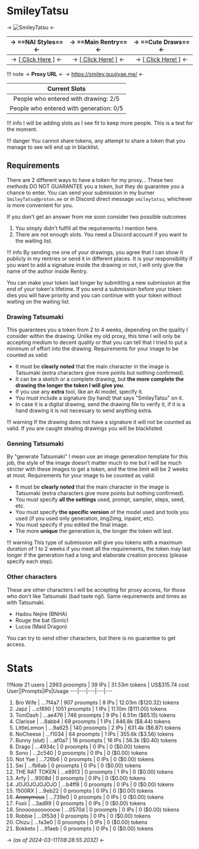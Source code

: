 # SmileyTatsu

-> ![SmileyTatsu](https://i.imgur.com/t552Mvf.jpg) <-

-> ==NAI Styles== <- | -> ==Main Rentry== <- | -> ==Cute Draws== <-
:----: | :----: | :----:
-> [[ Click Here ]](https://rentry.org/SmileyNAIArtists) <- | -> [[ Click Here! ]](https://rentry.org/SmileyTatsu) <- | -> [[ Click Here! ]](https://rentry.org/SmileyDraws ) <- | 

!!! note
	-> **Proxy URL** <-
	-> https://smiley.guujiyae.me/ <-

**Current Slots** | 
:----: | 
People who entered with drawing: 2/5  | 
People who entered with generation: 0/5   |
!!! info I will be adding slots as I see fit to keep more people. This is a test for the moment.

!!! danger You cannot share tokens, any attempt to share a token that you manage to see will end up in blacklist.

## Requirements
There are 2 different ways to have a token for my proxy...
These two methods DO NOT GUARANTEE you a token, but they do guarantee you a chance to enter. You can send your submission in my burner `SmileyTatsu@proton.me` or in Discord direct message `smileytatsu`, whichever is more convenient for you.

If you don't get an answer from me soon consider two possible outcomes
1. You simply didn't fulfill all the requirements I mention here.
2. There are not enough slots. You need a Discord account if you want to the waiting list.

!!! info
	By sending me one of your drawings, you agree that I can show it publicly in my rentries or send it in different places. It is your responsibility if you want to add a signature inside the drawing or not, I will only give the name of the author inside Rentry.

You can make your token last longer by submitting a new submission at the end of your token's lifetime. If you send a submission before your token dies you will have priority and you can continue with your token without waiting on the waiting list.

### Drawing Tatsumaki
This guarantees you a token from 2 to 4 weeks, depending on the quality I consider within the drawing. Unlike my old proxy, this time I will only be accepting medium to decent quality or that you can tell that I tried to put a minimum of effort into the drawing.
Requirements for your image to be counted as valid:
- It must be **clearly noted** that the main character in the image is Tatsumaki (extra characters give more points but nothing confirmed).
- It can be a sketch or a complete drawing, but **the more complete the drawing the longer the token I will give you**.
- If you use any **extra** tool, like an AI model, specify it.
- You must include a signature (by hand) that says "SmileyTatsu" on it.
- In case it is a digital drawing, send the drawing file to verify it, if it is a hand drawing it is not necessary to send anything extra.

!!! warning	If the drawing does not have a signature it will not be counted as valid. If you are caught stealing drawings you will be blacklisted.

### Genning Tatsumaki
By "generate Tatsumaki" I mean use an image generation template for this job, the style of the image doesn't matter much to me but I will be much stricter with these images to get a token, and the time limit will be 2 weeks at most.
Requirements for your image to be counted as valid:
- It must be **clearly noted** that the main character in the image is Tatsumaki (extra characters give more points but nothing confirmed).
- You must specify **all the settings** used, prompt, sampler, steps, seed, etc.
- You must specify **the specific version** of the model used and tools you used (if you used only generation, img2img, inpaint, etc).
- You must specify if you edited the final image.
- The more **unique** the generation is, the longer the token will last.

!!! warning	This type of submission will give you tokens with a maximum duration of 1 to 2 weeks if you meet all the requirements, the token may last longer if the generation had a long and elaborate creation process (please specify each step). 

### Other characters
These are other characters I will be accepting for proxy access, for those who don't like Tatsumaki (bad taste ngl). Same requirements and times as with Tatsumaki.
- Hadou Nejire (BNHA)
- Rouge the bat (Sonic)
- Lucoa (Maid Dragon)

You can try to send other characters, but there is no guarantee to get access.

# Stats
!!!Note 21 users | 2993 proompts | 39 IPs | 31.53m tokens | US$315.74 cost
User||Prompts|IPs|Usage
---|---|---|---|---
1.  Bro Wife | ...7f4a7 | 907 proompts   | 8 IPs    | 12.03m ($120.32) tokens       
2.  Japz | ...cf890 | 1051 proompts  | 1 IPs    | 11.10m ($111.00) tokens       
3.  TomDash | ...ae476 | 746 proompts   | 9 IPs    | 6.51m ($65.15) tokens         
4.  Clarisse | ...8abb4 | 69 proompts    | 1 IPs    | 846.8k ($8.44) tokens         
5.  LittleLemon | ...9a625 | 140 proompts   | 2 IPs    | 631.4k ($6.87) tokens         
6.  NoCheese | ...f1034 | 64 proompts    | 1 IPs    | 355.6k ($3.56) tokens         
7.  Bunny (slut) | ...af0a7 | 16 proompts    | 16 IPs   | 56.3k ($0.40) tokens          
8.  Drago | ...4934c | 0 proompts     | 0 IPs    | 0 ($0.00) tokens              
9.  Sono | ...2c540 | 0 proompts     | 0 IPs    | 0 ($0.00) tokens              
10. Not Yae | ...726b6 | 0 proompts     | 0 IPs    | 0 ($0.00) tokens              
11. Sei | ...fb6ab | 0 proompts     | 0 IPs    | 0 ($0.00) tokens              
12. THE RAT TOKEN | ...e8913 | 0 proompts     | 1 IPs    | 0 ($0.00) tokens              
13. Arfy | ...9008d | 0 proompts     | 0 IPs    | 0 ($0.00) tokens              
14. JOJOJOJOJOJO | ...b4ff8 | 0 proompts     | 0 IPs    | 0 ($0.00) tokens              
15. 1500RX | ...9eb22 | 0 proompts     | 0 IPs    | 0 ($0.00) tokens              
16. ~~Anonymous~~ | ...739e0 | 0 proompts     | 0 IPs    | 0 ($0.00) tokens              
17. Foxii | ...3ad99 | 0 proompts     | 0 IPs    | 0 ($0.00) tokens              
18. Snooooooooooow | ...0570d | 0 proompts     | 0 IPs    | 0 ($0.00) tokens              
19. Robbie | ...0f53d | 0 proompts     | 0 IPs    | 0 ($0.00) tokens              
20. Chizu | ...fa3e0 | 0 proompts     | 0 IPs    | 0 ($0.00) tokens              
21. Bokketo | ...91aeb | 0 proompts     | 0 IPs    | 0 ($0.00) tokens              

-> *(as of 2024-03-11T08:28:55.203Z)* <-